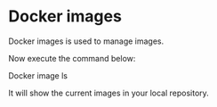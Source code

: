 # Docker images

Docker images is used to manage images. 

Now execute the command below: 

  Docker image ls 

It will show the current images in your local repository. 

